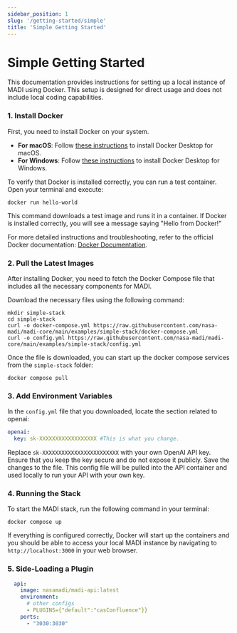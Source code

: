 ```yaml
---
sidebar_position: 1
slug: '/getting-started/simple'
title: 'Simple Getting Started'
---
```


# Simple Getting Started

This documentation provides instructions for setting up a local instance of MADI using Docker. This setup is designed for direct usage and does not include local coding capabilities.

### 1. Install Docker

First, you need to install Docker on your system.

- **For macOS**: Follow [these instructions](https://docs.docker.com/desktop/install/mac-install/) to install Docker Desktop for macOS.
- **For Windows**: Follow [these instructions](https://docs.docker.com/desktop/install/windows-install/) to install Docker Desktop for Windows.

To verify that Docker is installed correctly, you can run a test container. Open your terminal and execute:

```shell
docker run hello-world
```

This command downloads a test image and runs it in a container. If Docker is installed correctly, you will see a message saying "Hello from Docker!"

For more detailed instructions and troubleshooting, refer to the official Docker documentation: [Docker Documentation](https://docs.docker.com/).

### 2. Pull the Latest Images

After installing Docker, you need to fetch the Docker Compose file that includes all the necessary components for MADI.

Download the necessary files using the following command:

```shell
mkdir simple-stack
cd simple-stack
curl -o docker-compose.yml https://raw.githubusercontent.com/nasa-madi/madi-core/main/examples/simple-stack/docker-compose.yml
curl -o config.yml https://raw.githubusercontent.com/nasa-madi/madi-core/main/examples/simple-stack/config.yml
```

Once the file is downloaded, you can start up the docker compose services from the `simple-stack` folder:

```shell
docker compose pull
```

### 3. Add Environment Variables

In the `config.yml` file that you downloaded, locate the section related to openai:

```yaml
openai: 
  key: sk-XXXXXXXXXXXXXXXXXX #This is what you change.
```

Replace `sk-XXXXXXXXXXXXXXXXXXXXXXXX` with your own OpenAI API key. Ensure that you keep the key secure and do not expose it publicly. Save the changes to the file.  This config file will be pulled into the API container and used locally to run your API with your own key.

### 4. Running the Stack
To start the MADI stack, run the following command in your terminal:

```shell
docker compose up
```

If everything is configured correctly, Docker will start up the containers and you should be able to access your local MADI instance by navigating to `http://localhost:3000` in your web browser.







### 5. Side-Loading a Plugin
```yaml
  api:
    image: nasamadi/madi-api:latest
    environment:
      # other configs
      - PLUGINS={"default":"casConfluence"}}
    ports:
      - "3030:3030"
```
